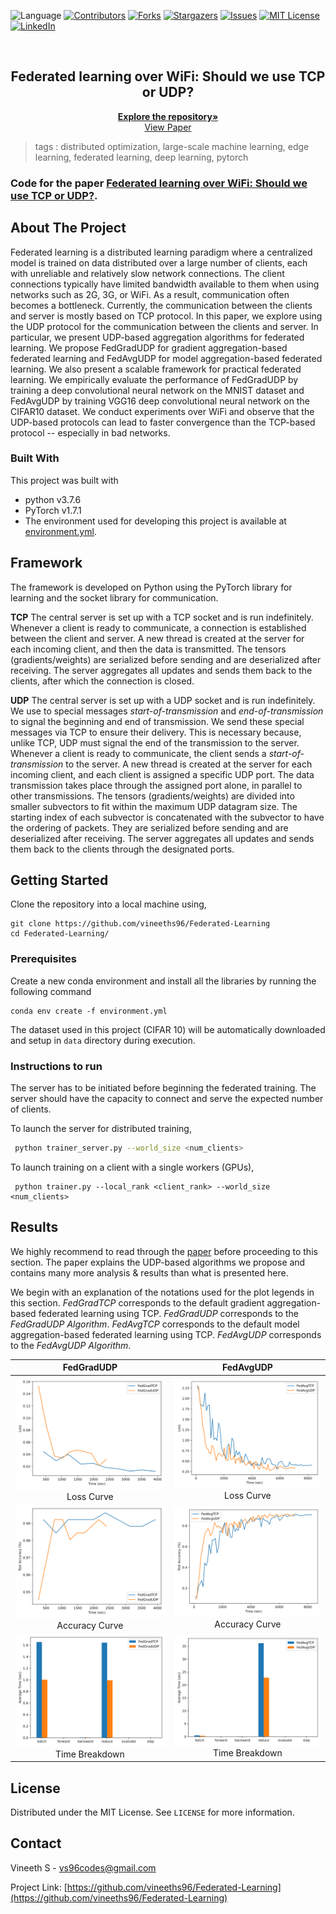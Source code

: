  ![Language](https://img.shields.io/badge/language-python--3.8.3-blue) [![Contributors][contributors-shield]][contributors-url] [![Forks][forks-shield]][forks-url] [![Stargazers][stars-shield]][stars-url] [![Issues][issues-shield]][issues-url] [![MIT License][license-shield]][license-url] [![LinkedIn][linkedin-shield]][linkedin-url]

<!-- PROJECT LOGO -->
<br />

<p align="center">
  <h2 align="center">Federated learning over WiFi: Should we use TCP or UDP?</h2>
  <p align="center">
    <a href=https://github.com/vineeths96/Federated-Learning><strong>Explore the repository»</strong></a>
    <br />
    <a href=https://osf.io/tuz6c>View Paper</a>
  </p>




</p>

> tags : distributed optimization, large-scale machine learning, edge learning, federated learning, deep learning, pytorch 



### Code for the paper [Federated learning over WiFi: Should we use TCP or UDP?](https://osf.io/tuz6c).



<!-- ABOUT THE PROJECT -->

## About The Project

Federated learning is a distributed learning paradigm where a centralized model is trained on data distributed over a large number of clients, each with unreliable and relatively slow network connections. The client connections typically have limited bandwidth available to them when using networks such as 2G, 3G, or WiFi. As a result, communication often becomes a bottleneck. Currently, the communication between the clients and server is mostly based on TCP protocol. In this paper, we explore using the UDP protocol for the communication between the clients and server. In particular, we present UDP-based aggregation algorithms for federated learning. We propose FedGradUDP for gradient aggregation-based federated learning and FedAvgUDP for model aggregation-based federated learning. We also present a scalable framework for practical federated learning. We empirically evaluate the performance of FedGradUDP by training a deep convolutional neural network on the MNIST dataset and FedAvgUDP by training VGG16 deep convolutional neural network on the CIFAR10 dataset. We conduct experiments over WiFi and observe that the UDP-based protocols can lead to faster convergence than the TCP-based protocol -- especially in bad networks. 



### Built With
This project was built with 

* python v3.7.6
* PyTorch v1.7.1
* The environment used for developing this project is available at [environment.yml](environment.yml).



## Framework

The framework is developed on Python using the PyTorch library for learning and the socket library for communication.  

**TCP** The central server is set up with a TCP socket and is run indefinitely. Whenever a client is ready to communicate, a connection is established between the client and server. A new thread is created at the server for each incoming client, and then the data is transmitted. The tensors (gradients/weights) are serialized before sending and are deserialized after receiving. The server aggregates all updates and sends them back to the clients, after which the connection is closed.

**UDP** The central server is set up with a UDP socket and is run indefinitely. We use to special messages *start-of-transmission* and *end-of-transmission* to signal the beginning and end of transmission. We send these special messages via TCP to ensure their delivery. This is necessary because, unlike TCP, UDP must signal the end of the transmission to the server. Whenever a client is ready to communicate, the client sends a *start-of-transmission* to the server. A new thread is created at the server for each incoming client, and each client is assigned a specific UDP port. The data transmission takes place through the assigned port alone, in parallel to other transmissions. The tensors (gradients/weights) are divided into smaller subvectors to fit within the maximum UDP datagram size. The starting index of each subvector is concatenated with the subvector to have the ordering of packets. They are serialized before sending and are deserialized after receiving. The server aggregates all updates and sends them back to the clients through the designated ports.



<!-- GETTING STARTED -->

## Getting Started

Clone the repository into a local machine using,

```shell
git clone https://github.com/vineeths96/Federated-Learning
cd Federated-Learning/
```

### Prerequisites

Create a new conda environment and install all the libraries by running the following command

```shell
conda env create -f environment.yml
```

The dataset used in this project (CIFAR 10) will be automatically downloaded and setup in `data` directory during execution.

### Instructions to run

The server has to be initiated before beginning the federated training. The server should have the capacity to connect and serve the expected number of clients.

To launch the server for distributed training, 

```sh
 python trainer_server.py --world_size <num_clients>
```

To launch training on a client with a single workers (GPUs), 

```shell
 python trainer.py --local_rank <client_rank> --world_size <num_clients>
```



<!-- RESULTS -->

## Results

We highly recommend to read through the [paper](https://osf.io/tuz6c) before proceeding to this section. The paper explains the UDP-based algorithms we propose and contains many more analysis & results than what is presented here. 

We begin with an explanation of the notations used for the plot legends in this section. *FedGradTCP* corresponds to the default gradient aggregation-based federated learning using TCP. *FedGradUDP* corresponds to the *FedGradUDP Algorithm*. *FedAvgTCP* corresponds to the default model aggregation-based federated learning using TCP. *FedAvgUDP* corresponds to the *FedAvgUDP Algorithm*.



|                          FedGradUDP                          |                          FedAvgUDP                           |
| :----------------------------------------------------------: | :----------------------------------------------------------: |
|   ![Loss](./plots/FedGradUDP/loss_time_CNN.svg)Loss Curve    |   ![Loss](./plots/FedAvgUDP/loss_time_VGG16.svg)Loss Curve   |
| ![Accuracy](./plots/FedGradUDP/top1_time_CNN.svg)Accuracy Curve | ![Accuracy](./plots/FedAvgUDP/top1_time_VGG16.svg)Accuracy Curve |
| ![DP](./plots/FedGradUDP/time_breakdown_CNN.svg)Time Breakdown | ![Time](./plots/FedAvgUDP/time_breakdown_VGG16.svg)Time Breakdown |



<!-- LICENSE -->

## License

Distributed under the MIT License. See `LICENSE` for more information.



<!-- CONTACT -->

## Contact

Vineeth S - vs96codes@gmail.com

Project Link: [https://github.com/vineeths96/Federated-Learning](https://github.com/vineeths96/Federated-Learning)






<!-- MARKDOWN LINKS & IMAGES -->
<!-- https://www.markdownguide.org/basic-syntax/#reference-style-links -->

[contributors-shield]: https://img.shields.io/github/contributors/vineeths96/Federated-Learning.svg?style=flat-square
[contributors-url]: https://github.com/vineeths96/Federated-Learning/graphs/contributors
[forks-shield]: https://img.shields.io/github/forks/vineeths96/Federated-Learning.svg?style=flat-square
[forks-url]: https://github.com/vineeths96/Federated-Learning/network/members
[stars-shield]: https://img.shields.io/github/stars/vineeths96/Federated-Learning.svg?style=flat-square
[stars-url]: https://github.com/vineeths96/Federated-Learning/stargazers
[issues-shield]: https://img.shields.io/github/issues/vineeths96/Federated-Learning.svg?style=flat-square
[issues-url]: https://github.com/vineeths96/Federated-Learning/issues
[license-shield]: https://img.shields.io/badge/License-MIT-yellow.svg
[license-url]: https://github.com/vineeths96/Federated-Learning/blob/master/LICENSE
[linkedin-shield]: https://img.shields.io/badge/-LinkedIn-black.svg?style=flat-square&logo=linkedin&colorB=555
[linkedin-url]: https://linkedin.com/in/vineeths

